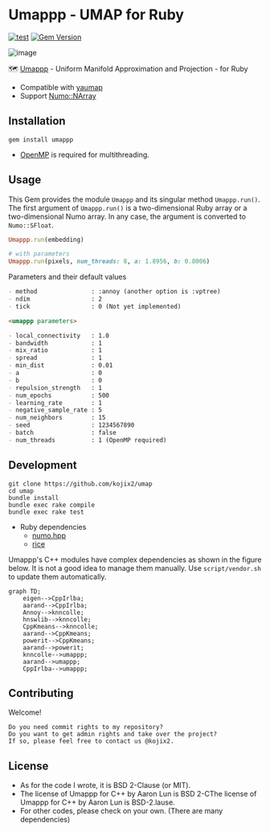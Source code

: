 # Umappp - UMAP for Ruby

[![test](https://github.com/kojix2/umap/actions/workflows/ci.yml/badge.svg)](https://github.com/kojix2/umap/actions/workflows/ci.yml)
[![Gem Version](https://badge.fury.io/rb/umappp.svg)](https://badge.fury.io/rb/umappp)

![image](https://user-images.githubusercontent.com/5798442/155692246-fa8e0fb0-33c2-4265-a1bf-228d4f80ebdb.png)

🗺️ [Umappp](https://github.com/LTLA/umappp) - Uniform Manifold Approximation and Projection - for Ruby

* Compatible with [yaumap](https://github.com/LTLA/yaumap)
* Support [Numo::NArray](https://github.com/ruby-numo/numo-narray)

## Installation


```
gem install umappp
```

* [OpenMP](https://www.openmp.org) is required for multithreading.

## Usage

This Gem provides the module `Umappp` and its singular method `Umappp.run()`. The first argument of `Umappp.run()` is a two-dimensional Ruby array or a two-dimensional Numo array. In any case, the argument is converted to `Numo::SFloat`.

```ruby
Umappp.run(embedding)

# with parameters
Umappp.run(pixels, num_threads: 8, a: 1.8956, b: 0.8006)
```

Parameters and their default values

```markdown
- method               : :annoy (another option is :vptree)
- ndim                 : 2
- tick                 : 0 (Not yet implemented)

<umappp parameters>

- local_connectivity   : 1.0
- bandwidth            : 1
- mix_ratio            : 1
- spread               : 1
- min_dist             : 0.01
- a                    : 0
- b                    : 0
- repulsion_strength   : 1
- num_epochs           : 500
- learning_rate        : 1
- negative_sample_rate : 5
- num_neighbors        : 15
- seed                 : 1234567890
- batch                : false
- num_threads          : 1 (OpenMP required)
```

## Development

```
git clone https://github.com/kojix2/umap
cd umap
bundle install
bundle exec rake compile
bundle exec rake test
```

* Ruby dependencies
  * [numo.hpp](https://github.com/ankane/numo.hpp) 
  * [rice](https://github.com/jasonroelofs/rice)

Umappp's C++ modules have complex dependencies as shown in the figure below. It is not a good idea to manage them manually. Use `script/vendor.sh` to update them automatically.

```mermaid
graph TD;
    eigen-->CppIrlba;
    aarand-->CppIrlba;
    Annoy-->knncolle;
    hnswlib-->knncolle;
    CppKmeans-->knncolle;
    aarand-->CppKmeans;
    powerit-->CppKmeans;
    aarand-->powerit;
    knncolle-->umappp;
    aarand-->umappp;
    CppIrlba-->umappp;
```

## Contributing

Welcome!

    Do you need commit rights to my repository?
    Do you want to get admin rights and take over the project?
    If so, please feel free to contact us @kojix2.

## License

* As for the code I wrote, it is  BSD 2-Clause (or MIT).
* The license of Umappp for C++ by Aaron Lun is BSD 2-CThe license of Umappp for C++ by Aaron Lun is BSD-2.lause.
* For other codes, please check on your own. (There are many dependencies)
 
